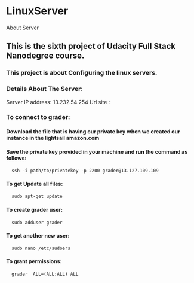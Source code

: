 # LinuxServer
About Server
## This is the sixth project of Udacity Full Stack Nanodegree course.
### This project is about Configuring the linux servers.
### Details About The Server:
Server IP address: 13.232.54.254
Url site : 
### To connect to grader:
#### Download the file that is having our private key when we created our instance in the lightsail amazon.com
#### Save the private key provided in your machine and run the command as follows:
      ssh -i path/to/privatekey -p 2200 grader@13.127.109.109
#### To get Update all files:
      sudo apt-get update
#### To create grader user:
      sudo adduser grader
#### To get another new user:
      sudo nano /etc/sudoers
#### To grant permissions:
      grader  ALL=(ALL:ALL) ALL



